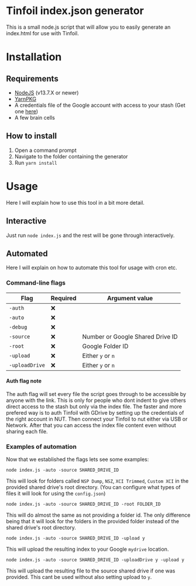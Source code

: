 # Tinfoil index.json generator

This is a small node.js script that will allow you to easily generate an index.html for use with Tinfoil.


# Installation

## Requirements
- [NodeJS](https://nodejs.org/en/) (v13.7.X or newer)
- [YarnPKG](https://yarnpkg.com/lang/en/)
- A credentials file of the Google account with access to your stash (Get one [here](https://developers.google.com/drive/api/v3/quickstart/nodejs))
- A few brain cells

## How to install

1. Open a command prompt
2. Navigate to the folder containing the generator
3. Run `yarn install`

# Usage

Here I will explain how to use this tool in a bit more detail.

## Interactive

Just run `node index.js` and the rest will be gone through interactively.

## Automated

Here I will explain on how to automate this tool for usage with cron etc.

### Command-line flags

|Flag|Required|Argument value|
|--|--|--|
|`-auth`|❌||
|`-auto`|❌||
|`-debug`|❌||
|`-source`|❌|Number or Google Shared Drive ID|
|`-root`|❌|Google Folder ID|
|`-upload`|❌|Either `y` or `n`|
|`-uploadDrive`|❌|Either `y` or `n`|

#### Auth flag note
The auth flag will set every file the script goes through to be accessible by anyone with the link.
This is only for people who dont indent to give others direct access to the stash but only via the index file.
The faster and more prefered way is to auth Tinfoil with GDrive by setting up the credentials of the right account in NUT.
Then connect your Tinfoil to nut either via USB or Network. After that you can access the index file content even without sharing each file.

### Examples of automation
Now that we established the flags lets see some examples:

`node index.js -auto -source SHARED_DRIVE_ID`

This will look for folders called `NSP Dump`, `NSZ`, `XCI Trimmed`, `Custom XCI` in the provided shared drive's root directory. (You can configure what types of files it will look for using the `config.json`)

`node index.js -auto -source SHARED_DRIVE_ID -root FOLDER_ID`

This will do almost the same as not providing a folder id. The only difference being that it will look for the folders in the provided folder instead of the shared drive's root directory.

`node index.js -auto -source SHARED_DRIVE_ID -upload y`

This will upload the resulting index to your Google `mydrive` location.

`node index.js -auto -source SHARED_DRIVE_ID -uploadDrive y -upload y`

This will upload the resulting file to the source shared drive if one was provided. This cant be used without also setting upload to `y`.
